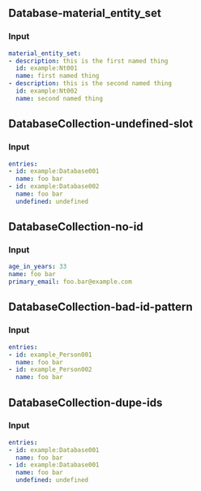 ## Database-material_entity_set
### Input
```yaml
material_entity_set:
- description: this is the first named thing
  id: example:Nt001
  name: first named thing
- description: this is the second named thing
  id: example:Nt002
  name: second named thing

```
## DatabaseCollection-undefined-slot
### Input
```yaml
entries:
- id: example:Database001
  name: foo bar
- id: example:Database002
  name: foo bar
  undefined: undefined

```
## DatabaseCollection-no-id
### Input
```yaml
age_in_years: 33
name: foo bar
primary_email: foo.bar@example.com

```
## DatabaseCollection-bad-id-pattern
### Input
```yaml
entries:
- id: example_Person001
  name: foo bar
- id: example_Person002
  name: foo bar

```
## DatabaseCollection-dupe-ids
### Input
```yaml
entries:
- id: example:Database001
  name: foo bar
- id: example:Database001
  name: foo bar
  undefined: undefined

```
